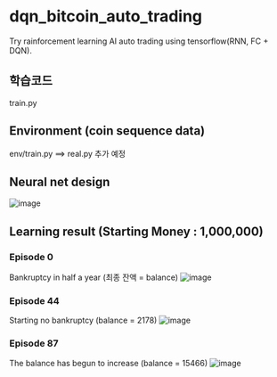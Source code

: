 # dqn_bitcoin_auto_trading
Try rainforcement learning AI auto trading using tensorflow(RNN, FC + DQN).

## 학습코드
train.py

## Environment (coin sequence data)
env/train.py
==> real.py 추가 예정

## Neural net design
![image](https://user-images.githubusercontent.com/15869525/46462596-d12eee80-c7fc-11e8-8325-924e745799ad.png)



## Learning result (Starting Money : 1,000,000)
### Episode 0
Bankruptcy in half a year (최종 잔액 = balance)
![image](https://user-images.githubusercontent.com/15869525/46568642-14b36500-c983-11e8-94fb-d9e0e3223f1f.png)

### Episode 44
Starting no bankruptcy (balance = 2178)
![image](https://user-images.githubusercontent.com/15869525/46568672-b0dd6c00-c983-11e8-8b1f-26e3fc406478.png)

### Episode 87
The balance has begun to increase (balance = 15466)
![image](https://user-images.githubusercontent.com/15869525/46568676-e5512800-c983-11e8-8a1f-b1ea3560b3b4.png)
